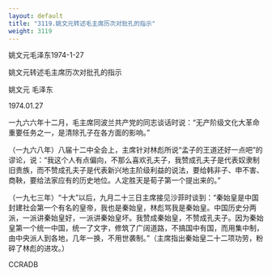 ```yaml
---
layout: default
title: "3119.姚文元转述毛主席历次对批孔的指示"
weight: 3119
---
```


姚文元毛泽东1974-1-27

姚文元转述毛主席历次对批孔的指示

姚文元 毛泽东

1974.01.27

一九六六年十二月，毛主席同波兰共产党的同志谈话时说：“无产阶级文化大革命重要任务之一，是清除孔子在各方面的影响。”

（一九六八年）八届十二中全会上，主席针对林彪所说“孟子的王道还好一点吧”的谬论，说：“我这个人有点偏向，不那么喜欢孔夫子，我赞成孔夫子是代表奴隶制旧贵族，而不赞成孔夫子是代表新兴地主阶级利益的说法，要给韩非子、申不害、商鞅，要给法家应有的历史地位。人定胜天是荀子第一个提出来的。”

（一九七三年）“十大”以后，九月二十三日主席接见沙菲时谈到：“秦始皇是中国封建社会第一个有名的皇帝，我也是秦始皇，林彪骂我是秦始皇。中国历史分两派，一派讲秦始皇好，一派讲秦始皇坏。我赞成秦始皇，不赞成孔夫子。因为秦始皇第一个统一中国，统一了文字，修筑了广阔道路，不搞国中有国，而用集中制，由中央派人到各地，几年一换，不用世袭制。”（主席指出秦始皇二十二项功劳，粉碎了林彪的进攻。）

CCRADB

